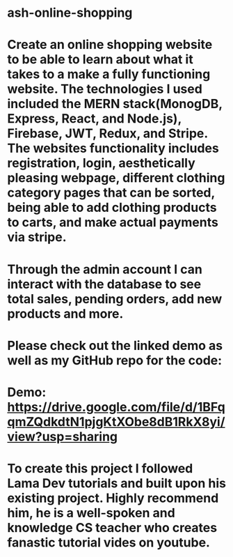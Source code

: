 # ash-online-shopping
# Create an online shopping website to be able to learn about what it takes to a make a fully functioning website. The technologies I used included the MERN stack(MonogDB, Express, React, and Node.js), Firebase, JWT, Redux, and Stripe. The websites functionality includes registration, login, aesthetically pleasing webpage, different clothing category pages that can be sorted, being able to add clothing products to carts, and make actual payments via stripe.

# Through the admin account I can interact with the database to see total sales, pending orders, add new products and more. 

# Please check out the linked demo as well as my GitHub repo for the code:
# Demo: https://drive.google.com/file/d/1BFqqmZQdkdtN1pjgKtXObe8dB1RkX8yi/view?usp=sharing

# To create this project I followed Lama Dev tutorials and built upon his existing project. Highly recommend him, he is a well-spoken and knowledge CS teacher who creates fanastic tutorial vides on youtube.
